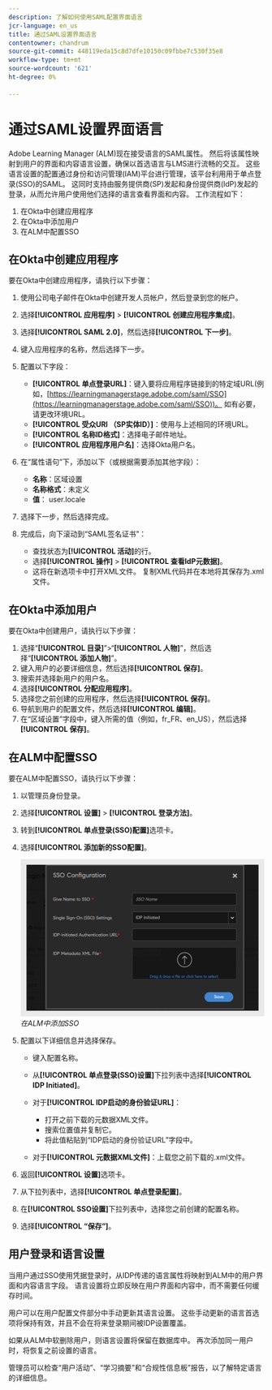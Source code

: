 ```yaml
---
description: 了解如何使用SAML配置界面语言
jcr-language: en_us
title: 通过SAML设置界面语言
contentowner: chandrum
source-git-commit: 448119eda15c8d7dfe10150c09fbbe7c530f35e8
workflow-type: tm+mt
source-wordcount: '621'
ht-degree: 0%

---
```



# 通过SAML设置界面语言

Adobe Learning Manager (ALM)现在接受语言的SAML属性。 然后将该属性映射到用户的界面和内容语言设置，确保以首选语言与LMS进行流畅的交互。 这些语言设置的配置通过身份和访问管理(IAM)平台进行管理，该平台利用用于单点登录(SSO)的SAML。 这同时支持由服务提供商(SP)发起和身份提供商(IdP)发起的登录，从而允许用户使用他们选择的语言查看界面和内容。 工作流程如下：

1. 在Okta中创建应用程序
2. 在Okta中添加用户
3. 在ALM中配置SSO

## 在Okta中创建应用程序

要在Okta中创建应用程序，请执行以下步骤：

1. 使用公司电子邮件在Okta中创建开发人员帐户，然后登录到您的帐户。
2. 选择&#x200B;**[!UICONTROL 应用程序]** > **[!UICONTROL 创建应用程序集成]**。
3. 选择&#x200B;**[!UICONTROL SAML 2.0]**，然后选择&#x200B;**[!UICONTROL 下一步]**。
4. 键入应用程序的名称，然后选择下一步。
5. 配置以下字段：

   * **[!UICONTROL 单点登录URL]**：键入要将应用程序链接到的特定域URL(例如，[https://learningmanagerstage.adobe.com/saml/SSO](https://learningmanagerstage.adobe.com/saml/SSO))。 如有必要，请更改环境URL。
   * **[!UICONTROL 受众URI （SP实体ID）]**：使用与上述相同的环境URL。
   * **[!UICONTROL 名称ID格式]**：选择电子邮件地址。
   * **[!UICONTROL 应用程序用户名]**：选择Okta用户名。

6. 在“属性语句”下，添加以下（或根据需要添加其他字段）：
   * **名称**：区域设置
   * **名称格式**：未定义
   * **值**： user.locale

7. 选择下一步，然后选择完成。
8. 完成后，向下滚动到“SAML签名证书”：

   * 查找状态为&#x200B;**[!UICONTROL 活动]**&#x200B;的行。
   * 选择&#x200B;**[!UICONTROL 操作]** > **[!UICONTROL 查看IdP元数据]**。
   * 这将在新选项卡中打开XML文件。 复制XML代码并在本地将其保存为.xml文件。

## 在Okta中添加用户

要在Okta中创建用户，请执行以下步骤：

1. 选择“**[!UICONTROL 目录]**”>“**[!UICONTROL 人物]**”，然后选择“**[!UICONTROL 添加人物]**”。
2. 键入用户的必要详细信息，然后选择&#x200B;**[!UICONTROL 保存]**。
3. 搜索并选择新用户的用户名。
4. 选择&#x200B;**[!UICONTROL 分配应用程序]**。
5. 选择您之前创建的应用程序，然后选择&#x200B;**[!UICONTROL 保存]**。
6. 导航到用户的配置文件，然后选择&#x200B;**[!UICONTROL 编辑]**。
7. 在“区域设置”字段中，键入所需的值（例如，fr_FR、en_US），然后选择&#x200B;**[!UICONTROL 保存]**。

## 在ALM中配置SSO

要在ALM中配置SSO，请执行以下步骤：

1. 以管理员身份登录。
2. 选择&#x200B;**[!UICONTROL 设置]** > **[!UICONTROL 登录方法]**。
3. 转到&#x200B;**[!UICONTROL 单点登录(SSO)配置]**&#x200B;选项卡。
4. 选择&#x200B;**[!UICONTROL 添加新的SSO配置]**。

   ![](assets/sso-add.PNG)
   _在ALM中添加SSO_

5. 配置以下详细信息并选择保存。
   * 键入配置名称。
   * 从&#x200B;**[!UICONTROL 单点登录(SSO)设置]**&#x200B;下拉列表中选择&#x200B;**[!UICONTROL IDP Initiated]**。
   * 对于&#x200B;**[!UICONTROL IDP启动的身份验证URL]**：

      * 打开之前下载的元数据XML文件。
      * 搜索位置值并复制它。
      * 将此值粘贴到“IDP启动的身份验证URL”字段中。

   * 对于&#x200B;**[!UICONTROL 元数据XML文件]**：上载您之前下载的.xml文件。

6. 返回&#x200B;**[!UICONTROL 设置]**&#x200B;选项卡。
7. 从下拉列表中，选择&#x200B;**[!UICONTROL 单点登录配置]**。
8. 在&#x200B;**[!UICONTROL SSO设置]**&#x200B;下拉列表中，选择您之前创建的配置名称。
9. 选择&#x200B;**[!UICONTROL “保存”]**。

## 用户登录和语言设置

当用户通过SSO使用凭据登录时，从IDP传递的语言属性将映射到ALM中的用户界面和内容语言字段。 语言设置将立即反映在用户界面和内容中，而不需要任何缓存时间。

用户可以在用户配置文件部分中手动更新其语言设置。 这些手动更新的语言首选项将保持有效，并且不会在将来登录期间被IDP设置覆盖。

如果从ALM中软删除用户，则语言设置将保留在数据库中。 再次添加同一用户时，将恢复之前设置的语言。

管理员可以检查“用户活动”、“学习摘要”和“合规性信息板”报告，以了解特定语言的详细信息。


